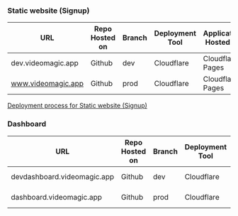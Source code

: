 ### Static website (Signup)

| URL | Repo Hosted on | Branch |Deployment Tool | Application Hosted on| Point of contact |
| ------------- | ------------- | ------------- |------------- | ------------- |------------- |
|dev.videomagic.app  | Github  | dev | Cloudflare | Cloudflare Pages | Vishnu |
|www.videomagic.app  | Github  | prod |Cloudflare | Cloudflare Pages | Vishnu |

[Deployment process for Static website (Signup) ](Static-website.md)

### Dashboard 

| URL | Repo Hosted on | Branch  | Deployment Tool | Application Hosted on|Point of contact |
| ------------- | ------------- | -------------| ------------- | ------------- |------------- |
|devdashboard.videomagic.app  | Github| dev | Cloudflare | Cloudflare Pages |Vishnu |
|dashboard.videomagic.app  | Github | prod | Cloudflare | Cloudflare Pages |Vishnu |
